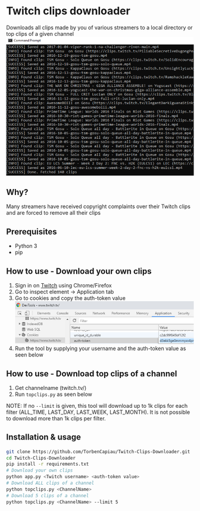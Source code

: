 # Twitch clips downloader

Downloads all clips made by you of various streamers to a local directory or top clips of a given channel
![Tool](result.png)

## Why?
Many streamers have received copyright complaints over their Twitch clips and are forced to remove all their clips

## Prerequisites
- Python 3
- pip

## How to use - Download your own clips
1. Sign in on [Twitch](https://twitch.tv) using Chrome/Firefox
2. Go to inspect element -> Application tab
3. Go to cookies and copy the auth-token value
![Cookies](cookies.png "Find auth-token cookie value")
4. Run the tool by supplying your username and the auth-token value as seen below

## How to use - Download top clips of a channel
1. Get channelname (twitch.tv/<channelName>)
2. Run `topclips.py` as seen below
  
NOTE: If no `--limit` is given, this tool will download up to 1k clips for each filter (ALL_TIME, LAST_DAY, LAST_WEEK, LAST_MONTH). It is not possible to download more than 1k clips per filter.

## Installation & usage
```bash
git clone https://github.com/TorbenCapiau/Twitch-Clips-Downloader.git
cd Twitch-Clips-Downloader
pip install -r requirements.txt
# Download your own clips
python app.py <Twitch username> <auth-token value>
# Download ALL clips of a channel
python topclips.py <ChannelName>
# Download 5 clips of a channel
python topclips.py <ChannelName> --limit 5
```
